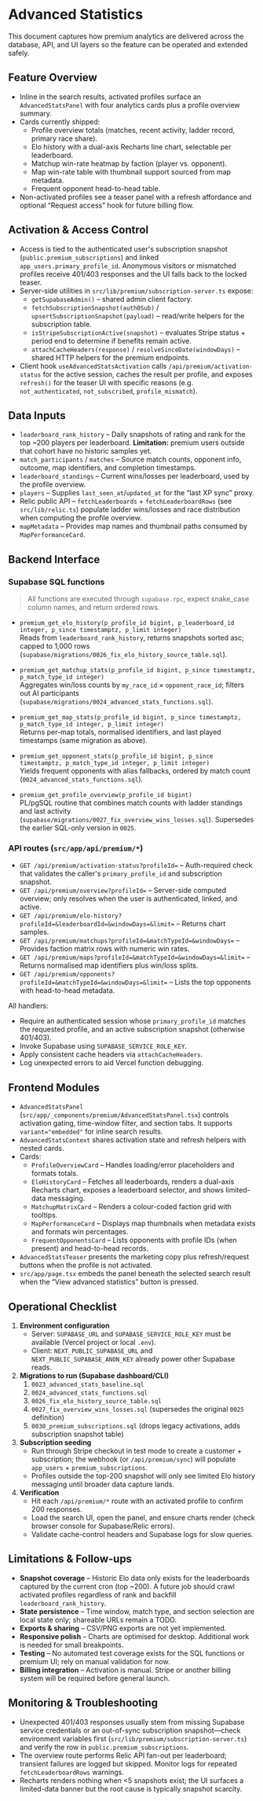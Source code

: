 # Advanced Statistics

This document captures how premium analytics are delivered across the database, API, and UI layers so the feature can be operated and extended safely.

## Feature Overview
- Inline in the search results, activated profiles surface an `AdvancedStatsPanel` with four analytics cards plus a profile overview summary.
- Cards currently shipped:
  - Profile overview totals (matches, recent activity, ladder record, primary race share).
  - Elo history with a dual-axis Recharts line chart, selectable per leaderboard.
  - Matchup win-rate heatmap by faction (player vs. opponent).
  - Map win-rate table with thumbnail support sourced from map metadata.
  - Frequent opponent head-to-head table.
- Non-activated profiles see a teaser panel with a refresh affordance and optional “Request access” hook for future billing flow.

## Activation & Access Control
- Access is tied to the authenticated user's subscription snapshot (`public.premium_subscriptions`) and linked `app_users.primary_profile_id`. Anonymous visitors or mismatched profiles receive 401/403 responses and the UI falls back to the locked teaser.
- Server-side utilities in `src/lib/premium/subscription-server.ts` expose:
  - `getSupabaseAdmin()` – shared admin client factory.
  - `fetchSubscriptionSnapshot(auth0Sub)` / `upsertSubscriptionSnapshot(payload)` – read/write helpers for the subscription table.
  - `isStripeSubscriptionActive(snapshot)` – evaluates Stripe status + period end to determine if benefits remain active.
  - `attachCacheHeaders(response)` / `resolveSinceDate(windowDays)` – shared HTTP helpers for the premium endpoints.
- Client hook `useAdvancedStatsActivation` calls `/api/premium/activation-status` for the active session, caches the result per profile, and exposes `refresh()` for the teaser UI with specific reasons (e.g. `not_authenticated`, `not_subscribed`, `profile_mismatch`).

## Data Inputs
- `leaderboard_rank_history` – Daily snapshots of rating and rank for the top ~200 players per leaderboard. **Limitation:** premium users outside that cohort have no historic samples yet.
- `match_participants` / `matches` – Source match counts, opponent info, outcome, map identifiers, and completion timestamps.
- `leaderboard_standings` – Current wins/losses per leaderboard, used by the profile overview.
- `players` – Supplies `last_seen_at`/`updated_at` for the “last XP sync” proxy.
- Relic public API – `fetchLeaderboards` + `fetchLeaderboardRows` (see `src/lib/relic.ts`) populate ladder wins/losses and race distribution when computing the profile overview.
- `mapMetadata` – Provides map names and thumbnail paths consumed by `MapPerformanceCard`.

## Backend Interface

### Supabase SQL functions
> All functions are executed through `supabase.rpc`, expect snake_case column names, and return ordered rows.

- `premium_get_elo_history(p_profile_id bigint, p_leaderboard_id integer, p_since timestamptz, p_limit integer)`  
  Reads from `leaderboard_rank_history`, returns snapshots sorted asc; capped to 1,000 rows (`supabase/migrations/0026_fix_elo_history_source_table.sql`).

- `premium_get_matchup_stats(p_profile_id bigint, p_since timestamptz, p_match_type_id integer)`  
  Aggregates win/loss counts by `my_race_id` × `opponent_race_id`; filters out AI participants (`supabase/migrations/0024_advanced_stats_functions.sql`).

- `premium_get_map_stats(p_profile_id bigint, p_since timestamptz, p_match_type_id integer, p_limit integer)`  
  Returns per-map totals, normalised identifiers, and last played timestamps (same migration as above).

- `premium_get_opponent_stats(p_profile_id bigint, p_since timestamptz, p_match_type_id integer, p_limit integer)`  
  Yields frequent opponents with alias fallbacks, ordered by match count (`0024_advanced_stats_functions.sql`).

- `premium_get_profile_overview(p_profile_id bigint)`  
  PL/pgSQL routine that combines match counts with ladder standings and last activity (`supabase/migrations/0027_fix_overview_wins_losses.sql`). Supersedes the earlier SQL-only version in `0025`.

### API routes (`src/app/api/premium/*`)
- `GET /api/premium/activation-status?profileId=` – Auth-required check that validates the caller's `primary_profile_id` and subscription snapshot.
- `GET /api/premium/overview?profileId=` – Server-side computed overview; only resolves when the user is authenticated, linked, and active.
- `GET /api/premium/elo-history?profileId=&leaderboardId=&windowDays=&limit=` – Returns chart samples.
- `GET /api/premium/matchups?profileId=&matchTypeId=&windowDays=` – Provides faction matrix rows with numeric win rates.
- `GET /api/premium/maps?profileId=&matchTypeId=&windowDays=&limit=` – Returns normalised map identifiers plus win/loss splits.
- `GET /api/premium/opponents?profileId=&matchTypeId=&windowDays=&limit=` – Lists the top opponents with head-to-head metadata.

All handlers:
- Require an authenticated session whose `primary_profile_id` matches the requested profile, and an active subscription snapshot (otherwise 401/403).
- Invoke Supabase using `SUPABASE_SERVICE_ROLE_KEY`.
- Apply consistent cache headers via `attachCacheHeaders`.
- Log unexpected errors to aid Vercel function debugging.

## Frontend Modules
- `AdvancedStatsPanel` (`src/app/_components/premium/AdvancedStatsPanel.tsx`) controls activation gating, time-window filter, and section tabs. It supports `variant="embedded"` for inline search results.
- `AdvancedStatsContext` shares activation state and refresh helpers with nested cards.
- Cards:
  - `ProfileOverviewCard` – Handles loading/error placeholders and formats totals.
  - `EloHistoryCard` – Fetches all leaderboards, renders a dual-axis Recharts chart, exposes a leaderboard selector, and shows limited-data messaging.
  - `MatchupMatrixCard` – Renders a colour-coded faction grid with tooltips.
  - `MapPerformanceCard` – Displays map thumbnails when metadata exists and formats win percentages.
  - `FrequentOpponentsCard` – Lists opponents with profile IDs (when present) and head-to-head records.
- `AdvancedStatsTeaser` presents the marketing copy plus refresh/request buttons when the profile is not activated.
- `src/app/page.tsx` embeds the panel beneath the selected search result when the “View advanced statistics” button is pressed.

## Operational Checklist
1. **Environment configuration**
   - Server: `SUPABASE_URL` and `SUPABASE_SERVICE_ROLE_KEY` must be available (Vercel project or local `.env`).  
   - Client: `NEXT_PUBLIC_SUPABASE_URL` and `NEXT_PUBLIC_SUPABASE_ANON_KEY` already power other Supabase reads.  
2. **Migrations to run (Supabase dashboard/CLI)**
   1. `0023_advanced_stats_baseline.sql`
   2. `0024_advanced_stats_functions.sql`
   3. `0026_fix_elo_history_source_table.sql`
   4. `0027_fix_overview_wins_losses.sql` (supersedes the original `0025` definition)
   5. `0030_premium_subscriptions.sql` (drops legacy activations, adds subscription snapshot table)
3. **Subscription seeding**
   - Run through Stripe checkout in test mode to create a customer + subscription; the webhook (or `/api/premium/sync`) will populate `app_users` + `premium_subscriptions`.
   - Profiles outside the top-200 snapshot will only see limited Elo history messaging until broader data capture lands.
4. **Verification**
   - Hit each `/api/premium/*` route with an activated profile to confirm 200 responses.  
   - Load the search UI, open the panel, and ensure charts render (check browser console for Supabase/Relic errors).  
   - Validate cache-control headers and Supabase logs for slow queries.

## Limitations & Follow-ups
- **Snapshot coverage** – Historic Elo data only exists for the leaderboards captured by the current cron (top ~200). A future job should crawl activated profiles regardless of rank and backfill `leaderboard_rank_history`.
- **State persistence** – Time window, match type, and section selection are local state only; shareable URLs remain a TODO.
- **Exports & sharing** – CSV/PNG exports are not yet implemented.
- **Responsive polish** – Charts are optimised for desktop. Additional work is needed for small breakpoints.
- **Testing** – No automated test coverage exists for the SQL functions or premium UI; rely on manual validation for now.
- **Billing integration** – Activation is manual. Stripe or another billing system will be required before general launch.

## Monitoring & Troubleshooting
- Unexpected 401/403 responses usually stem from missing Supabase service credentials or an out-of-sync subscription snapshot—check environment variables first (`src/lib/premium/subscription-server.ts`) and verify the row in `public.premium_subscriptions`.
- The overview route performs Relic API fan-out per leaderboard; transient failures are logged but skipped. Monitor logs for repeated `fetchLeaderboardRows` warnings.
- Recharts renders nothing when <5 snapshots exist; the UI surfaces a limited-data banner but the root cause is typically snapshot scarcity.
